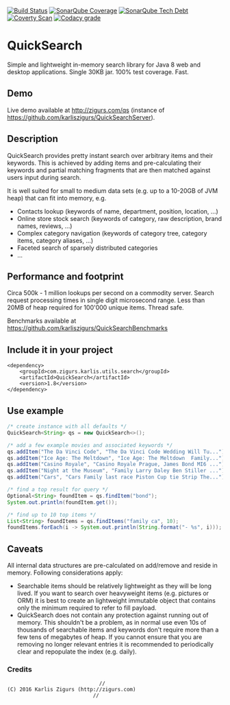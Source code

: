 [![Build Status](https://travis-ci.org/karliszigurs/QuickSearch.svg?branch=master)](https://travis-ci.org/karliszigurs/QuickSearch) [![SonarQube Coverage](https://sonarcloud.io/api/badges/measure?key=com.zigurs.karlis.utils.search%3Aquicksearch&metric=coverage)](https://sonarcloud.io/dashboard?id=com.zigurs.karlis.utils.search%3Aquicksearch) [![SonarQube Tech Debt](https://sonarcloud.io/api/badges/measure?key=com.zigurs.karlis.utils.search%3Aquicksearch&metric=sqale_index)](https://sonarcloud.io/dashboard?id=com.zigurs.karlis.utils.search%3Aquicksearch) [![Coverty Scan](https://scan.coverity.com/projects/10587/badge.svg)](https://scan.coverity.com/projects/karliszigurs-quicksearch) [![Codacy grade](https://img.shields.io/codacy/grade/c0340f5e099740d4b27c830c282d073e.svg)](https://www.codacy.com/app/homolupus/QuickSearch/dashboard)
# QuickSearch

Simple and lightweight in-memory search library for Java 8 web and desktop applications. Single 30KB jar. 100% test coverage. Fast.

## Demo

Live demo available at http://zigurs.com/qs (instance of https://github.com/karliszigurs/QuickSearchServer).

## Description

QuickSearch provides pretty instant search over arbitrary items and their keywords.
This is achieved by adding items and pre-calculating their keywords and partial matching
fragments that are then matched against users input during search.

It is well suited for small to medium data sets (e.g. up to a 10-20GB of JVM heap) that can fit into memory, e.g.

  * Contacts lookup (keywords of name, department, position, location, ...)
  * Online store stock search (keywords of category, raw description, brand names, reviews, ...)
  * Complex category navigation (keywords of category tree, category items, category aliases, ...)
  * Faceted search of sparsely distributed categories
  * ...

## Performance and footprint

Circa 500k - 1 million lookups per second on a commodity server. Search request processing times
in single digit microsecond range. Less than 20MB of heap required for 100'000 unique items. Thread safe.

Benchmarks available at https://github.com/karliszigurs/QuickSearchBenchmarks

## Include it in your project

```Maven
<dependency>
    <groupId>com.zigurs.karlis.utils.search</groupId>
    <artifactId>QuickSearch</artifactId>
    <version>1.8</version>
</dependency>
```

## Use example

```Java
/* create instance with all defaults */
QuickSearch<String> qs = new QuickSearch<>();

/* add a few example movies and associated keywords */
qs.addItem("The Da Vinci Code", "The Da Vinci Code Wedding Will Tu...");
qs.addItem("Ice Age: The Meltdown", "Ice Age: The Meltdown  Family...");
qs.addItem("Casino Royale", "Casino Royale Prague, James Bond MI6 ...");
qs.addItem("Night at the Museum", "Family Larry Daley Ben Stiller ...");
qs.addItem("Cars", "Cars Family last race Piston Cup tie Strip The...");

/* find a top result for query */
Optional<String> foundItem = qs.findItem("bond");
System.out.println(foundItem.get());

/* find up to 10 top items */
List<String> foundItems = qs.findItems("family ca", 10);
foundItems.forEach(i -> System.out.println(String.format("- %s", i)));
```

## Caveats

All internal data structures are pre-calculated on add/remove and reside in memory. Following considerations apply:

  * Searchable items should be relatively lightweight as they will be long lived.
    If you want to search over heavyweight items (e.g. pictures or ORM) it is best
    to create an lightweight immutable object that contains only the minimum required to refer to fill payload.
  * QuickSearch does not contain any protection against running out of memory. This shouldn't be a problem,
    as in normal use even 10s of thousands of searchable items and keywords don't require more than a few
    tens of megabytes of heap. If you cannot ensure that you are removing no longer relevant entries it is
    recommended to periodically clear and repopulate the index (e.g. daily).

### Credits

```
                              //
(C) 2016 Karlis Zigurs (http://zigurs.com)
                            //
```
